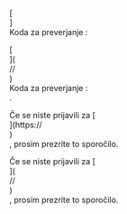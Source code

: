 [<br host>]<br action>Koda za preverjanje :<br code>

[<br host>](<br protocol>//<br host>)<br action>Koda za preverjanje :<br code>.

Če se niste prijavili za [<br host>](https://<br host>)<br action>, prosim prezrite to sporočilo.

Če se niste prijavili za [<br host>](<br protocol>//<br host>)<br action>, prosim prezrite to sporočilo.
